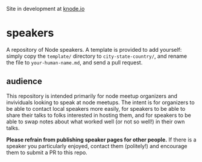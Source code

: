 Site in development at [knode.io](http://knode.io)

# speakers

A repository of Node speakers. A template is
provided to add yourself: simply copy the `template/` directory
to `city-state-country/`, and rename the file to `your-human-name.md`,
and send a pull request.

## audience

This repository is intended primarily for node meetup organizers and
invividuals looking to speak at node meetups. The intent is for organizers
to be able to contact local speakers more easily, for speakers to 
be able to share their talks to folks interested in hosting them, and for
speakers to be able to swap notes about what worked well (or not so well!)
in their own talks.

**Please refrain from publishing speaker pages for other people.** If there is
a speaker you particularly enjoyed, contact them (politely!) and encourage them
to submit a PR to this repo.
